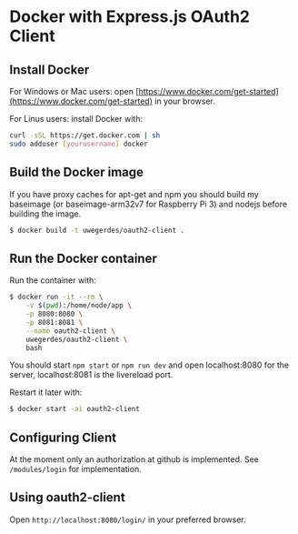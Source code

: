 # Docker with Express.js OAuth2 Client

## Install Docker

For Windows or Mac users: open [https://www.docker.com/get-started](https://www.docker.com/get-started) in your browser.

For Linus users: install Docker with:

```bash
curl -sSL https://get.docker.com | sh
sudo adduser [yourusername] docker
```

## Build the Docker image

If you have proxy caches for apt-get and npm you should build my baseimage (or baseimage-arm32v7 for Raspberry Pi 3) and nodejs before building the image.

```bash
$ docker build -t uwegerdes/oauth2-client .
```

## Run the Docker container

Run the container with:

```bash
$ docker run -it --rm \
	-v $(pwd):/home/node/app \
	-p 8080:8080 \
	-p 8081:8081 \
	--name oauth2-client \
	uwegerdes/oauth2-client \
	bash
```

You should start `npm start` or `npm run dev` and open localhost:8080 for the server, localhost:8081 is the livereload port.

Restart it later with:

```bash
$ docker start -ai oauth2-client
```

## Configuring Client

At the moment only an authorization at github is implemented. See `/modules/login` for implementation.

## Using oauth2-client

Open `http://localhost:8080/login/` in your preferred browser.
